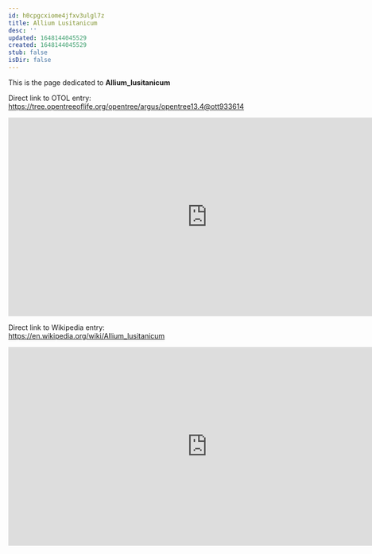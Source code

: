 ```yaml
---
id: h0cpgcxiome4jfxv3ulgl7z
title: Allium Lusitanicum
desc: ''
updated: 1648144045529
created: 1648144045529
stub: false
isDir: false
---
```

This is the page dedicated to **Allium_lusitanicum**


Direct link to OTOL entry: https://tree.opentreeoflife.org/opentree/argus/opentree13.4@ott933614



<html>
    <body>
    <iframe src="https://tree.opentreeoflife.org/opentree/argus/opentree13.4@ott933614"
    width="800" height="400" frameborder="0" allowfullscreen> </iframe>
    </body>
</html>
    


Direct link to Wikipedia entry: https://en.wikipedia.org/wiki/Allium_lusitanicum



<html>
    <body>
    <iframe src="https://en.wikipedia.org/wiki/Allium_lusitanicum"
    width="800" height="400" frameborder="0" allowfullscreen> </iframe>
    </body>
</html>
    

